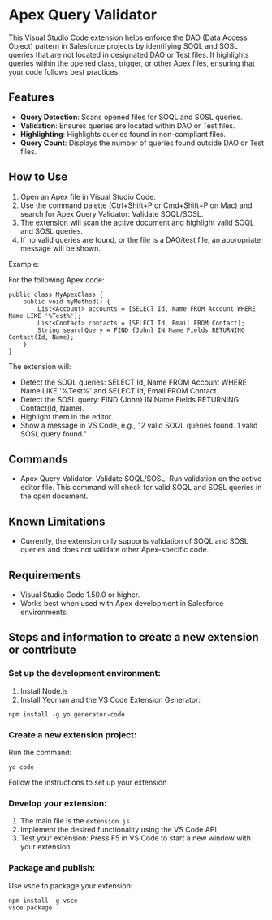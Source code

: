 # Apex Query Validator

This Visual Studio Code extension helps enforce the DAO (Data Access Object) pattern in Salesforce projects by identifying SOQL and SOSL queries that are not located in designated DAO or Test files. It highlights queries within the opened class, trigger, or other Apex files, ensuring that your code follows best practices.

## Features

* **Query Detection**: Scans opened files for SOQL and SOSL queries.
* **Validation**: Ensures queries are located within DAO or Test files.
* **Highlighting**: Highlights queries found in non-compliant files.
* **Query Count**: Displays the number of queries found outside DAO or Test files.

## How to Use

1. Open an Apex file in Visual Studio Code.
2. Use the command palette (Ctrl+Shift+P or Cmd+Shift+P on Mac) and search for Apex Query Validator: Validate SOQL/SOSL.
3. The extension will scan the active document and highlight valid SOQL and SOSL queries.
4. If no valid queries are found, or the file is a DAO/test file, an appropriate message will be shown.

Example:

For the following Apex code:

```apex
public class MyApexClass {
    public void myMethod() {
        List<Account> accounts = [SELECT Id, Name FROM Account WHERE Name LIKE '%Test%'];
        List<Contact> contacts = [SELECT Id, Email FROM Contact];
        String searchQuery = FIND {John} IN Name Fields RETURNING Contact(Id, Name);
    }
}
```

The extension will:

* Detect the SOQL queries: SELECT Id, Name FROM Account WHERE Name LIKE '%Test%' and SELECT Id, Email FROM Contact.
* Detect the SOSL query: FIND {John} IN Name Fields RETURNING Contact(Id, Name).
* Highlight them in the editor.
* Show a message in VS Code, e.g., "2 valid SOQL queries found. 1 valid SOSL query found."

## Commands

- Apex Query Validator: Validate SOQL/SOSL: Run validation on the active editor file. This command will check for valid SOQL and SOSL queries in the open document.

## Known Limitations

- Currently, the extension only supports validation of SOQL and SOSL queries and does not validate other Apex-specific code.

## Requirements

- Visual Studio Code 1.50.0 or higher.
- Works best when used with Apex development in Salesforce environments.


## Steps and information to create a new extension or contribute

### Set up the development environment:

1. Install Node.js
2. Install Yeoman and the VS Code Extension Generator:
```
npm install -g yo generator-code
```
### Create a new extension project:

Run the command:
```
yo code
```

Follow the instructions to set up your extension

### Develop your extension:

1. The main file is the `extension.js`
2. Implement the desired functionality using the VS Code API
3. Test your extension: Press F5 in VS Code to start a new window with your extension


### Package and publish:

Use vsce to package your extension:
```
npm install -g vsce
vsce package
```